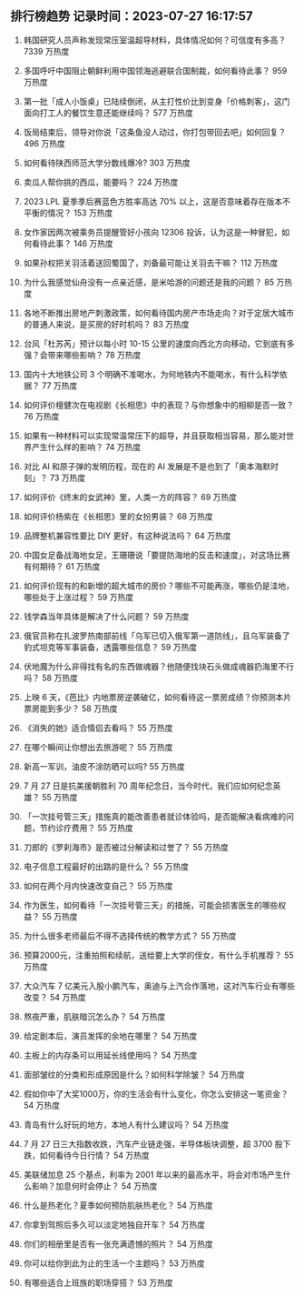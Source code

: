 
## 排行榜趋势 记录时间：2023-07-27 16:17:57
  
  1. 韩国研究人员声称发现常压室温超导材料，具体情况如何？可信度有多高？ 7339 万热度
    
  2. 多国呼吁中国阻止朝鲜利用中国领海逃避联合国制裁，如何看待此事？ 959 万热度
    
  3. 第一批「成人小饭桌」已陆续倒闭，从主打性价比到变身「价格刺客」，这门面向打工人的餐饮生意还能继续吗？ 577 万热度
    
  4. 饭局结束后，领导对你说「这条鱼没人动过，你打包带回去吧」如何回复？ 496 万热度
    
  5. 如何看待陕西师范大学分数线爆冷? 303 万热度
    
  6. 卖瓜人帮你挑的西瓜，能要吗？ 224 万热度
    
  7. 2023 LPL 夏季季后赛蓝色方胜率高达 70% 以上，这是否意味着存在版本不平衡的情况？ 153 万热度
    
  8. 女作家因两次被乘务员提醒管好小孩向 12306 投诉，认为这是一种冒犯，如何看待此事？ 146 万热度
    
  9. 如果孙权把关羽活着送回蜀国了，刘备最可能让关羽去干嘛？ 112 万热度
    
  10. 为什么我感觉仙舟没有一点亲近感，是米哈游的问题还是我的问题？ 85 万热度
    
  11. 各地不断推出房地产刺激政策，如何看待国内房产市场走向？对于定居大城市的普通人来说，是买房的好时机吗？ 83 万热度
    
  12. 台风「杜苏芮」预计以每小时 10-15 公里的速度向西北方向移动，它到底有多强？会带来哪些影响？ 78 万热度
    
  13. 国内十大地铁公司 3 个明确不准喝水，为何地铁内不能喝水，有什么科学依据？ 77 万热度
    
  14. 如何评价檀健次在电视剧《长相思》中的表现？与你想象中的相柳是否一致？ 76 万热度
    
  15. 如果有一种材料可以实现常温常压下的超导，并且获取相当容易，那么能对世界产生什么样的影响？ 74 万热度
    
  16. 对比 AI 和原子弹的发明历程，现在的 AI 发展是不是也到了「奥本海默时刻」？ 73 万热度
    
  17. 如何评价《终末的女武神》里，人类一方的阵容？ 69 万热度
    
  18. 如何评价杨紫在《长相思》里的女扮男装？ 68 万热度
    
  19. 品牌整机兼容性要比 DIY 更好，有这种说法吗？ 64 万热度
    
  20. 中国女足备战海地女足，王珊珊说「要提防海地的反击和速度」，对这场比赛有何期待？ 61 万热度
    
  21. 如何评价现有的和新增的超大城市的房价？哪些不可能再涨，哪些仍是洼地，哪些处于上涨过程？ 59 万热度
    
  22. 钱学森当年具体是解决了什么问题？ 59 万热度
    
  23. 俄官员称在扎波罗热南部前线「乌军已切入俄军第一道防线」，且乌军装备了豹式坦克等军事装备，透露哪些信息？ 59 万热度
    
  24. 伏地魔为什么非得找有名的东西做魂器？他随便找块石头做成魂器扔海里不行吗？ 58 万热度
    
  25. 上映 6 天，《芭比》内地票房逆袭破亿，如何看待这一票房成绩？你预测本片票房能到多少？ 58 万热度
    
  26. 《消失的她》适合情侣去看吗？ 55 万热度
    
  27. 在哪个瞬间让你想出去旅游呢？ 55 万热度
    
  28. 新高一军训，油皮不涂防晒可以吗? 55 万热度
    
  29. 7 月 27 日是抗美援朝胜利 70 周年纪念日，当今时代，我们应如何纪念英雄？ 55 万热度
    
  30. 「一次挂号管三天」措施真的能改善患者就诊体验吗，是否能解决看病难的问题，节约诊疗费用？ 55 万热度
    
  31. 刀郎的《罗刹海市》是否被过分解读和过誉了？ 55 万热度
    
  32. 电子信息工程最好的出路的是什么？ 55 万热度
    
  33. 如何在两个月内快速改变自己？ 55 万热度
    
  34. 作为医生，如何看待「一次挂号管三天」的措施，可能会损害医生的哪些权益？ 55 万热度
    
  35. 为什么很多老师最后不得不选择传统的教学方式？ 55 万热度
    
  36. 预算2000元，注重拍照和续航，送给要上大学的侄女，有什么手机推荐？ 55 万热度
    
  37. 大众汽车 7 亿美元入股小鹏汽车，奥迪与上汽合作落地，这对汽车行业有哪些改变？ 54 万热度
    
  38. 熬夜严重，肌肤暗沉怎么办？ 54 万热度
    
  39. 给定剧本后，演员发挥的余地在哪里？ 54 万热度
    
  40. 主板上的内存条可以用延长线使用吗？ 54 万热度
    
  41. 面部皱纹的分类和形成原因是什么？如何科学除皱？ 54 万热度
    
  42. 假如你中了大奖1000万，你的生活会有什么变化，你怎么安排这一笔资金？ 54 万热度
    
  43. 青岛有什么好玩的地方，本地人有什么建议吗？ 54 万热度
    
  44. 7 月 27 日三大指数收跌，汽车产业链走强，半导体板块调整，超 3700 股下跌，如何看待今日行情？ 54 万热度
    
  45. 美联储加息 25 个基点，利率为 2001 年以来的最高水平，将会对市场产生什么影响？加息何时会停止？ 54 万热度
    
  46. 什么是热老化？夏季如何预防肌肤热老化？ 54 万热度
    
  47. 你拿到驾照后多久可以淡定地独自开车？ 54 万热度
    
  48. 你们的相册里是否有一张充满遗憾的照片？ 54 万热度
    
  49. 你可以给你到此为止的生活一个主题吗？ 53 万热度
    
  50. 有哪些适合上班族的职场穿搭？ 53 万热度
    